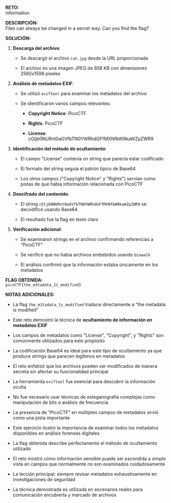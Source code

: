**RETO:**  
information

**DESCRIPCIÓN:**  
Files can always be changed in a secret way. Can you find the flag?

**SOLUCIÓN:**

1. **Descarga del archivo**:
    
    - Se descargó el archivo `cat.jpg` desde la URL proporcionada
        
    - El archivo es una imagen JPEG de 858 KB con dimensiones 2560x1598 píxeles
        
2. **Análisis de metadatos EXIF**:
    
    - Se utilizó `exiftool` para examinar los metadatos del archivo
        
    - Se identificaron varios campos relevantes:
        
        - **Copyright Notice**: PicoCTF
            
        - **Rights**: PicoCTF
            
        - **License**: cGljb0NURnt0aGVfbTN0YWRhdGFfMXNfbW9kaWZpZWR9
            
3. **Identificación del método de ocultamiento**:
    
    - El campo "License" contenía un string que parecía estar codificado
        
    - El formato del string seguía el patrón típico de Base64
        
    - Los otros campos ("Copyright Notice" y "Rights") servían como pistas de que había información relacionada con PicoCTF
        
4. **Descifrado del contenido**:
    
    - El string `cGljb0NURnt0aGVfbTN0YWRhdGFfMXNfbW9kaWZpZWR9` se decodificó usando Base64
        
    - El resultado fue la flag en texto claro
        
5. **Verificación adicional**:
    
    - Se examinaron strings en el archivo confirmando referencias a "PicoCTF"
        
    - Se verificó que no había archivos embebidos usando `binwalk`
        
    - El análisis confirmó que la información estaba únicamente en los metadatos
        

**FLAG OBTENIDA:**  
`picoCTF{the_m3tadata_1s_modified}`

**NOTAS ADICIONALES:**

- La flag `the_m3tadata_1s_modified` traduce directamente a "the metadata is modified"
    
- Este reto demostró la técnica de **ocultamiento de información en metadatos EXIF**
    
- Los campos de metadatos como "License", "Copyright", y "Rights" son comúnmente utilizados para este propósito
    
- La codificación Base64 es ideal para este tipo de ocultamiento ya que produce strings que parecen legítimos en metadatos
    
- El reto enfatizó que los archivos pueden ser modificados de manera secreta sin afectar su funcionalidad principal
    
- La herramienta `exiftool` fue esencial para descubrir la información oculta
    
- No fue necesario usar técnicas de esteganografía complejas como manipulación de bits o análisis de frecuencia
    
- La presencia de "PicoCTF" en múltiples campos de metadatos sirvió como una pista importante
    
- Este ejercicio ilustró la importancia de examinar todos los metadatos disponibles en análisis forenses digitales
    
- La flag obtenida describe perfectamente el método de ocultamiento utilizado
    
- El reto mostró cómo información sensible puede ser escondida a simple vista en campos que normalmente no son examinados cuidadosamente
    
- La lección principal: siempre revisar metadatos exhaustivamente en investigaciones de seguridad
    
- La técnica demostrada es utilizada en escenarios reales para comunicación encubierta y marcado de archivos